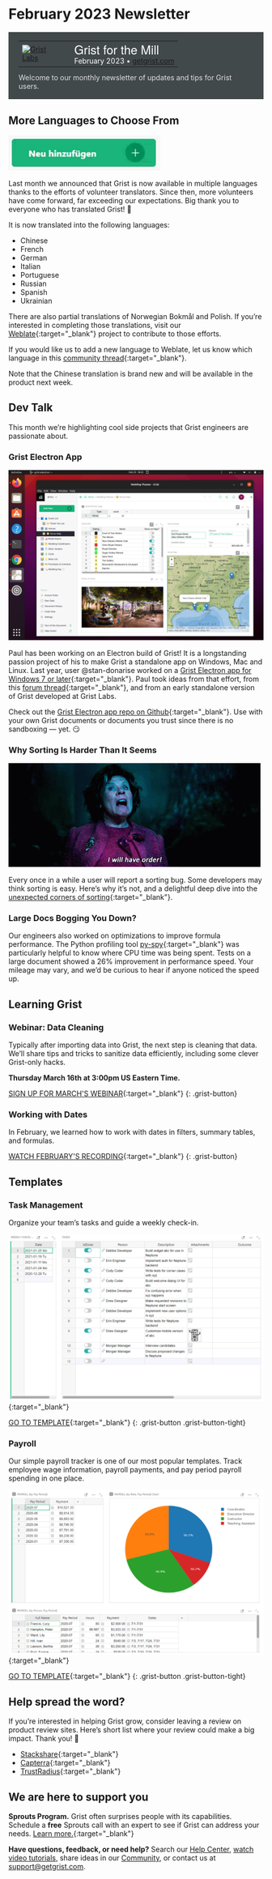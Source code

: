 # February 2023 Newsletter

<style>
  /* restore some poorly overridden defaults */
  .newsletter-header .table {
    background-color: initial;
    border: initial;
  }
  .newsletter-header .table > tbody > tr > td {
    padding: initial;
    border: initial;
    vertical-align: initial;
  }
  .newsletter-header img.header-img {
    padding: initial;
    max-width: initial;
    display: initial;
    padding: initial;
    line-height: initial;
    background-color: initial;
    border: initial;
    border-radius: initial;
    margin: initial;
  }

  /* copy newsletter styles, with a prefix for sufficient specificity */
  .newsletter-header .header {
    border: none;
    padding: 0;
    margin: 0;
  }
  .newsletter-header table > tbody > tr > td.header-image {
    width: 80px;
    padding-right: 16px;
  }
  .newsletter-header table > tbody > tr > td.header-text {
    background-color: #42494B;
    padding: 16px 20px;
  }
  .newsletter-header table.header-top {
    border: none;
    padding: 0;
    margin: 0;
    width: 100%;
  }
  .header-title {
    font-family: Helvetica Neue, Helvetica, Arial, sans-serif;
    font-size: 24px;
    line-height: 28px;
    color: #FFFFFF;
  }
  .header-month {
    color: #FFFFFF;
  }
  .header-welcome {
    margin-top: 12px;
    color: #FFFFFF;
  }
  .newsletter-summary {
    background-color: #e3fff5;
    margin: 0;
    padding: 10px;
  }
  .newsletter-summary-header {
    text-align: center;
    padding-bottom: 10px;
    border-bottom: 1px solid lightgrey;
  }
  .newsletter-summary ul {
    padding-left: 20px;
  }
  .newsletter-summary li {
    margin-bottom: 10px;
  }
  .newsletter-summary li p {
    margin: 0px
  }
</style>
<div class="newsletter-header">
<table class="header" cellpadding="0" cellspacing="0" border="0"><tr>
  <td class="header-text">
    <table class="header-top"><tr>
      <td class="header-image">
        <a href="https://www.getgrist.com">
          <img class="header-img" src="/images/newsletters/grist-labs.png" width="80" height="80" alt="Grist Labs" border="0">
        </a>
      </td>
      <td class="header-top-text">
        <div class="header-title">Grist for the Mill</div>
        <div class="header-month">February 2023
          &#8226; <a href="https://www.getgrist.com/">getgrist.com</a></div>
      </td>
    </tr></table>
    <div class="header-welcome" style="color: #e0e0e0;">
      Welcome to our monthly newsletter of updates and tips for Grist users.
    </div>
  </td>
</tr></table>
</div>

## More Languages to Choose From

![Grist in more languages!](../images/newsletters/2023-02/add-new-languages.gif)

Last month we announced that Grist is now available in multiple languages thanks to the efforts of volunteer translators. Since then, more volunteers have come forward, far exceeding our expectations. Big thank you to everyone who has translated Grist! 🙏

It is now translated into the following languages:

* Chinese
* French
* German
* Italian
* Portuguese
* Russian
* Spanish
* Ukrainian

There are also partial translations of Norwegian Bokmål and Polish. If you’re interested in completing those translations, visit our [Weblate](https://hosted.weblate.org/engage/grist/){:target="\_blank"} project to contribute to those efforts. 

If you would like us to add a new language to Weblate, let us know which language in this [community thread](https://community.getgrist.com/t/translating-grist/2086){:target="\_blank"}.

Note that the Chinese translation is brand new and will be available in the product next week.

## Dev Talk

This month we’re highlighting cool side projects that Grist engineers are passionate about.

### Grist Electron App

![Grist Electron App for Windows, Mac, Linux](../images/newsletters/2023-02/grist-electron-ubuntu.png)

Paul has been working on an Electron build of Grist! It is a longstanding passion project of his to make Grist a standalone app on Windows, Mac and Linux. Last year, user @stan-donarise worked on a [Grist Electron app for Windows 7 or later](https://github.com/stan-donarise/grist-core-electron/){:target="\_blank"}. Paul took ideas from that effort, from this [forum thread](https://community.getgrist.com/t/packaging-grist-as-an-electron-app/1233){:target="\_blank"},  and from an early standalone version of Grist developed at Grist Labs.

Check out the [Grist Electron app repo on Github](https://github.com/paulfitz/grist-electron#readme){:target="\_blank"}. Use with your own Grist documents or documents you trust since there is no sandboxing — yet. 😏

### Why Sorting Is Harder Than It Seems

![Why Sorting Is Harder Than It Seems](../images/newsletters/2023-02/will-have-order.gif)

Every once in a while a user will report a sorting bug. Some developers may think sorting is easy. Here’s why it’s not, and a delightful deep dive into the [unexpected corners of sorting](https://www.getgrist.com/blog/why-sorting-is-harder-than-it-seems/){:target="\_blank"}.

### Large Docs Bogging You Down?

Our engineers also worked on optimizations to improve formula performance. The Python profiling tool [py-spy](https://github.com/benfred/py-spy){:target="\_blank"} was particularly helpful to know where CPU time was being spent. Tests on a large document showed a 26% improvement in performance speed. Your mileage may vary, and we’d be curious to hear if anyone noticed the speed up.

## Learning Grist

### Webinar: Data Cleaning

Typically after importing data into Grist, the next step is cleaning that data. We’ll share tips and tricks to sanitize data efficiently, including some clever Grist-only hacks.

**Thursday March 16th at 3:00pm US Eastern Time.**

[SIGN UP FOR MARCH'S WEBINAR](https://www.getgrist.com/learn-grist-webinar/){:target="\_blank"}
{: .grist-button}

### Working with Dates

In February, we learned how to work with dates in filters, summary tables, and formulas.

[WATCH FEBRUARY'S RECORDING](https://www.youtube.com/watch?v=Ul5xar9LQuI){:target="\_blank"}
{: .grist-button}

## Templates

### Task Management

Organize your team’s tasks and guide a weekly check-in.

[![Task Management](../images/newsletters/2023-02/task-management.png)](https://templates.getgrist.com/6D8E2h2DQNwS/Task-Management){:target="\_blank"}

[GO TO TEMPLATE](https://templates.getgrist.com/6D8E2h2DQNwS/Task-Management){:target="\_blank"}
{: .grist-button .grist-button-tight}

### Payroll

Our simple payroll tracker is one of our most popular templates. Track employee wage information, payroll payments, and pay period payroll spending in one place.

[![Payroll](../images/newsletters/2023-02/payroll.png)](https://templates.getgrist.com/5pHLanQNThxk/Payroll){:target="\_blank"}

[GO TO TEMPLATE](https://templates.getgrist.com/5pHLanQNThxk/Payroll){:target="\_blank"}
{: .grist-button .grist-button-tight}

## Help spread the word?
If you’re interested in helping Grist grow, consider leaving a review on product review sites. Here’s  short list where your review could make a big impact. Thank you! 🙏


* [Stackshare](https://stackshare.io/getgrist){:target="\_blank"}
* [Capterra](https://www.capterra.com/p/232821/Grist/){:target="\_blank"}
* [TrustRadius](https://www.trustradius.com/products/grist/){:target="\_blank"}

## We are here to support you

**Sprouts Program.** Grist often surprises people with its capabilities. Schedule a **free** Sprouts call with an expert to see if Grist can address your needs. [Learn more.](https://www.getgrist.com/sprouts-program/){:target="\_blank"}

**Have questions, feedback, or need help?** Search our [Help Center](../en/index.md), [watch video
tutorials](https://www.youtube.com/channel/UCx0ioQrrC-bIrkmZ7ZULr0g/playlists), share ideas in our
[Community](https://community.getgrist.com), or contact us at <support@getgrist.com>.